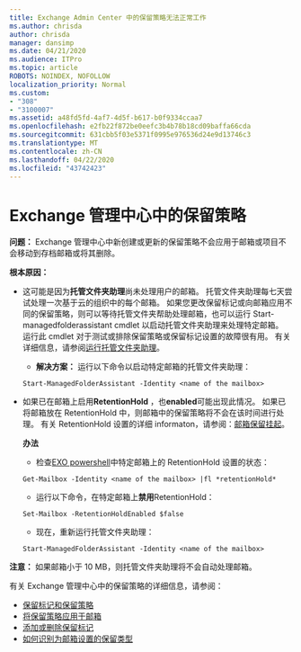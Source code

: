 ```yaml
---
title: Exchange Admin Center 中的保留策略无法正常工作
ms.author: chrisda
author: chrisda
manager: dansimp
ms.date: 04/21/2020
ms.audience: ITPro
ms.topic: article
ROBOTS: NOINDEX, NOFOLLOW
localization_priority: Normal
ms.custom:
- "308"
- "3100007"
ms.assetid: a48fd5fd-4af7-4d5f-b617-b0f9334ccaa7
ms.openlocfilehash: e2fb22f872be0eefc3b4b78b18cd09baffa66cda
ms.sourcegitcommit: 631cbb5f03e5371f0995e976536d24e9d13746c3
ms.translationtype: MT
ms.contentlocale: zh-CN
ms.lasthandoff: 04/22/2020
ms.locfileid: "43742423"
---
```

# <a name="retention-policies-in-exchange-admin-center"></a>Exchange 管理中心中的保留策略

 **问题：** Exchange 管理中心中新创建或更新的保留策略不会应用于邮箱或项目不会移动到存档邮箱或将其删除。 
  
 **根本原因：**
  
- 这可能是因为**托管文件夹助理**尚未处理用户的邮箱。 托管文件夹助理每七天尝试处理一次基于云的组织中的每个邮箱。 如果您更改保留标记或向邮箱应用不同的保留策略，则可以等待托管文件夹帮助处理邮箱，也可以运行 Start-managedfolderassistant cmdlet 以启动托管文件夹助理来处理特定邮箱。 运行此 cmdlet 对于测试或排除保留策略或保留标记设置的故障很有用。 有关详细信息，请参阅[运行托管文件夹助理](https://msdn.microsoft.com/library/gg271153%28v=exchsrvcs.149%29.aspx#managedfolderassist)。
    
  - **解决方案：** 运行以下命令以启动特定邮箱的托管文件夹助理：
    
  ```
  Start-ManagedFolderAssistant -Identity <name of the mailbox>
  ```

- 如果已在邮箱上启用**RetentionHold** ，也**enabled**可能出现此情况。 如果已将邮箱放在 RetentionHold 中，则邮箱中的保留策略将不会在该时间进行处理。 有关 RetentionHold 设置的详细 informaton，请参阅：[邮箱保留挂起](https://docs.microsoft.com/exchange/security-and-compliance/messaging-records-management/mailbox-retention-hold)。
    
    **办法**
    
  - 检查[EXO powershell](https://docs.microsoft.com/powershell/exchange/exchange-online/connect-to-exchange-online-powershell/connect-to-exchange-online-powershell?view=exchange-ps)中特定邮箱上的 RetentionHold 设置的状态：
    
  ```
  Get-Mailbox -Identity <name of the mailbox> |fl *retentionHold*
  ```

  - 运行以下命令，在特定邮箱上**禁用**RetentionHold：
    
  ```
  Set-Mailbox -RetentionHoldEnabled $false
  ```

  - 现在，重新运行托管文件夹助理：
    
  ```
  Start-ManagedFolderAssistant -Identity <name of the mailbox>
  ```

 **注意：** 如果邮箱小于 10 MB，则托管文件夹助理将不会自动处理邮箱。
 
有关 Exchange 管理中心中的保留策略的详细信息，请参阅：
- [保留标记和保留策略](https://docs.microsoft.com/exchange/security-and-compliance/messaging-records-management/retention-tags-and-policies)
- [将保留策略应用于邮箱](https://docs.microsoft.com/exchange/security-and-compliance/messaging-records-management/apply-retention-policy)
- [添加或删除保留标记](https://docs.microsoft.com/exchange/security-and-compliance/messaging-records-management/add-or-remove-retention-tags)
- [如何识别为邮箱设置的保留类型](https://docs.microsoft.com/office365/securitycompliance/identify-a-hold-on-an-exchange-online-mailbox)
